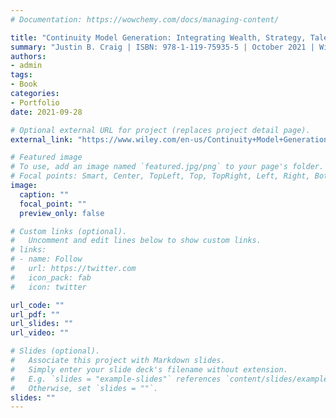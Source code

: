 ```yaml
---
# Documentation: https://wowchemy.com/docs/managing-content/

title: "Continuity Model Generation: Integrating Wealth, Strategy, Talent, and Governance Plans"
summary: "Justin B. Craig | ISBN: 978-1-119-75935-5 | October 2021 | Wiley | 272 pages"
authors:
- admin
tags: 
- Book
categories:
- Portfolio
date: 2021-09-28

# Optional external URL for project (replaces project detail page).
external_link: "https://www.wiley.com/en-us/Continuity+Model+Generation%3A+Integrating+Wealth%2C+Strategy%2C+Talent%2C+and+Governance+Plans-p-9781119759355"

# Featured image
# To use, add an image named `featured.jpg/png` to your page's folder.
# Focal points: Smart, Center, TopLeft, Top, TopRight, Left, Right, BottomLeft, Bottom, BottomRight.
image:
  caption: ""
  focal_point: ""
  preview_only: false

# Custom links (optional).
#   Uncomment and edit lines below to show custom links.
# links:
# - name: Follow
#   url: https://twitter.com
#   icon_pack: fab
#   icon: twitter

url_code: ""
url_pdf: ""
url_slides: ""
url_video: ""

# Slides (optional).
#   Associate this project with Markdown slides.
#   Simply enter your slide deck's filename without extension.
#   E.g. `slides = "example-slides"` references `content/slides/example-slides.md`.
#   Otherwise, set `slides = ""`.
slides: ""
---
```

